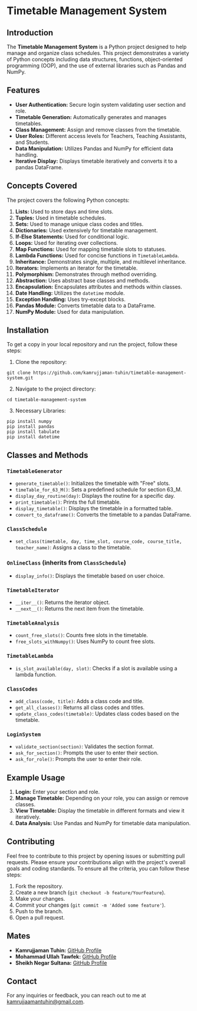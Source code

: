# Timetable Management System

## Introduction
The **Timetable Management System** is a Python project designed to help manage and organize class schedules. This project demonstrates a variety of Python concepts including data structures, functions, object-oriented programming (OOP), and the use of external libraries such as Pandas and NumPy.

## Features
* **User Authentication:** Secure login system validating user section and role.
* **Timetable Generation:** Automatically generates and manages timetables.
* **Class Management:** Assign and remove classes from the timetable.
* **User Roles:** Different access levels for Teachers, Teaching Assistants, and Students.
* **Data Manipulation:** Utilizes Pandas and NumPy for efficient data handling.
* **Iterative Display:** Displays timetable iteratively and converts it to a pandas DataFrame.

## Concepts Covered
The project covers the following Python concepts:

1. **Lists:** Used to store days and time slots.
2. **Tuples:** Used in timetable schedules.
3. **Sets:** Used to manage unique class codes and titles.
4. **Dictionaries:** Used extensively for timetable management.
5. **If-Else Statements:** Used for conditional logic.
6. **Loops:** Used for iterating over collections.
7. **Map Functions:** Used for mapping timetable slots to statuses.
8. **Lambda Functions:** Used for concise functions in `TimetableLambda`.
9. **Inheritance:** Demonstrates single, multiple, and multilevel inheritance.
10. **Iterators:** Implements an iterator for the timetable.
11. **Polymorphism:** Demonstrates through method overriding.
12. **Abstraction:** Uses abstract base classes and methods.
13. **Encapsulation:** Encapsulates attributes and methods within classes.
14. **Date Handling:** Utilizes the `datetime` module.
15. **Exception Handling:** Uses try-except blocks.
16. **Pandas Module:** Converts timetable data to a DataFrame.
17. **NumPy Module:** Used for data manipulation.

## Installation
To get a copy in your local repository and run the project, follow these steps:
1. Clone the repository:
```
git clone https://github.com/kamrujjaman-tuhin/timetable-management-system.git
```
2. Navigate to the project directory:
```
cd timetable-management-system
```
3. Necessary Libraries:
```
pip install numpy
pip install pandas
pip install tabulate
pip install datetime
```

## Classes and Methods

### `TimetableGenerator`
* `generate_timetable()`: Initializes the timetable with "Free" slots.
* `timeTable_for_63_M()`: Sets a predefined schedule for section 63_M.
* `display_day_routine(day)`: Displays the routine for a specific day.
* `print_timetable()`: Prints the full timetable.
* `display_timetable()`: Displays the timetable in a formatted table.
* `convert_to_dataframe()`: Converts the timetable to a pandas DataFrame.

### `ClassSchedule`
* `set_class(timetable, day, time_slot, course_code, course_title, teacher_name)`: Assigns a class to the timetable.

### `OnlineClass` (inherits from `ClassSchedule`)
* `display_info()`: Displays the timetable based on user choice.

### `TimetableIterator`
* `__iter__()`: Returns the iterator object.
* `__next__()`: Returns the next item from the timetable.

### `TimetableAnalysis`
* `count_free_slots()`: Counts free slots in the timetable.
* `free_slots_withNumpy()`: Uses NumPy to count free slots.

### `TimetableLambda`
* `is_slot_available(day, slot)`: Checks if a slot is available using a lambda function.

### `ClassCodes`
* `add_class(code, title)`: Adds a class code and title.
* `get_all_classes()`: Returns all class codes and titles.
* `update_class_codes(timetable)`: Updates class codes based on the timetable.

### `LoginSystem`
* `validate_section(section)`: Validates the section format.
* `ask_for_section()`: Prompts the user to enter their section.
* `ask_for_role()`: Prompts the user to enter their role.

## Example Usage
1. **Login:** Enter your section and role.
2. **Manage Timetable:** Depending on your role, you can assign or remove classes.
3. **View Timetable:** Display the timetable in different formats and view it iteratively.
4. **Data Analysis:** Use Pandas and NumPy for timetable data manipulation.

## Contributing
Feel free to contribute to this project by opening issues or submitting pull requests. Please ensure your contributions align with the project's overall goals and coding standards. To ensure all the criteria, you can follow these steps:

1. Fork the repository.
2. Create a new branch (`git checkout -b feature/YourFeature`).
3. Make your changes.
4. Commit your changes (`git commit -m 'Added some feature'`).
5. Push to the branch.
6. Open a pull request.

## Mates
* **Kamrujjaman Tuhin:** [GitHub Profile](https://github.com/kamrujjaman-tuhin)
* **Mohammad Ullah Tawfek:** [GitHub Profile](https://github.com/AstroTawfek)
* **Sheikh Negar Sultana:** [GitHub Profile](https://github.com/SheikhNegarSultana)

## Contact
For any inquiries or feedback, you can reach out to me at [kamrujjaamantuhin@gmail.com](mailto:kamrujjaamantuhin@gmail.com).